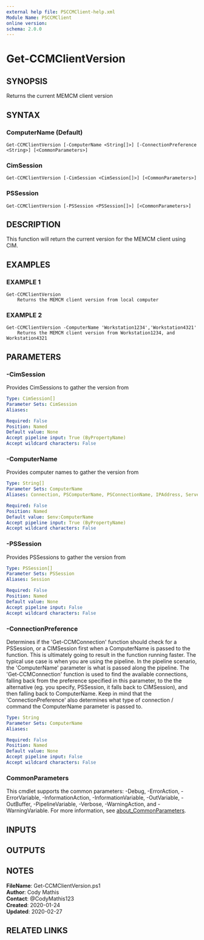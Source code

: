 ```yaml
---
external help file: PSCCMClient-help.xml
Module Name: PSCCMClient
online version:
schema: 2.0.0
---
```


# Get-CCMClientVersion

## SYNOPSIS
Returns the current MEMCM client version

## SYNTAX

### ComputerName (Default)
```
Get-CCMClientVersion [-ComputerName <String[]>] [-ConnectionPreference <String>] [<CommonParameters>]
```

### CimSession
```
Get-CCMClientVersion [-CimSession <CimSession[]>] [<CommonParameters>]
```

### PSSession
```
Get-CCMClientVersion [-PSSession <PSSession[]>] [<CommonParameters>]
```

## DESCRIPTION
This function will return the current version for the MEMCM client using CIM.

## EXAMPLES

### EXAMPLE 1
```
Get-CCMClientVersion
    Returns the MEMCM client version from local computer
```

### EXAMPLE 2
```
Get-CCMClientVersion -ComputerName 'Workstation1234','Workstation4321'
    Returns the MEMCM client version from Workstation1234, and Workstation4321
```

## PARAMETERS

### -CimSession
Provides CimSessions to gather the version from

```yaml
Type: CimSession[]
Parameter Sets: CimSession
Aliases:

Required: False
Position: Named
Default value: None
Accept pipeline input: True (ByPropertyName)
Accept wildcard characters: False
```

### -ComputerName
Provides computer names to gather the version from

```yaml
Type: String[]
Parameter Sets: ComputerName
Aliases: Connection, PSComputerName, PSConnectionName, IPAddress, ServerName, HostName, DNSHostName

Required: False
Position: Named
Default value: $env:ComputerName
Accept pipeline input: True (ByPropertyName)
Accept wildcard characters: False
```

### -PSSession
Provides PSSessions to gather the version from

```yaml
Type: PSSession[]
Parameter Sets: PSSession
Aliases: Session

Required: False
Position: Named
Default value: None
Accept pipeline input: False
Accept wildcard characters: False
```

### -ConnectionPreference
Determines if the 'Get-CCMConnection' function should check for a PSSession, or a CIMSession first when a ComputerName
is passed to the function.
This is ultimately going to result in the function running faster.
The typical use case is
when you are using the pipeline.
In the pipeline scenario, the 'ComputerName' parameter is what is passed along the 
pipeline.
The 'Get-CCMConnection' function is used to find the available connections, falling back from the preference
specified in this parameter, to the the alternative (eg.
you specify, PSSession, it falls back to CIMSession), and then 
falling back to ComputerName.
Keep in mind that the 'ConnectionPreference' also determines what type of connection / command
the ComputerName parameter is passed to.

```yaml
Type: String
Parameter Sets: ComputerName
Aliases:

Required: False
Position: Named
Default value: None
Accept pipeline input: False
Accept wildcard characters: False
```

### CommonParameters
This cmdlet supports the common parameters: -Debug, -ErrorAction, -ErrorVariable, -InformationAction, -InformationVariable, -OutVariable, -OutBuffer, -PipelineVariable, -Verbose, -WarningAction, and -WarningVariable. For more information, see [about_CommonParameters](http://go.microsoft.com/fwlink/?LinkID=113216).

## INPUTS

## OUTPUTS

## NOTES

**FileName**:    Get-CCMClientVersion.ps1  
**Author**:      Cody Mathis  
**Contact**:     @CodyMathis123  
**Created**:     2020-01-24  
**Updated**:     2020-02-27  

## RELATED LINKS
